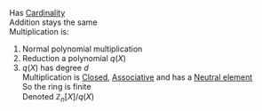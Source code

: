 Has [Cardinality](./Cardinality.md)  
Addition stays the same  
Multiplication is:  
1. Normal polynomial multiplication  
2. Reduction a polynomial $q(X)$  
3. $q(X)$ has degree $d$  
Multiplication is [Closed](../Properties/Closed.md), [Associative](../Properties/Associative.md) and has a [Neutral element](../Properties/Neutral_element.md)  
So the ring is finite   
Denoted $\mathbb{Z}_n[X]/q(X)$  
